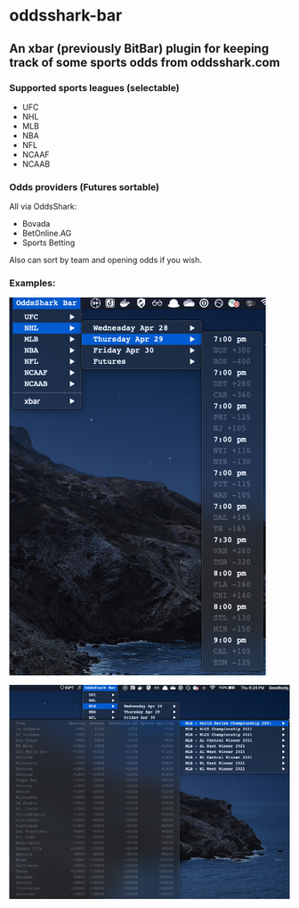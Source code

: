 # oddsshark-bar
## An xbar (previously BitBar) plugin for keeping track of some sports odds from oddsshark.com

### Supported sports leagues (selectable)
* UFC
* NHL
* MLB
* NBA
* NFL
* NCAAF
* NCAAB

### Odds providers (Futures sortable)

All via OddsShark:
* Bovada
* BetOnline.AG
* Sports Betting

Also can sort by team and opening odds if you wish.

### Examples:
![alt text](https://github.com/jgoodbody/oddsshark-bar/raw/main/nhl_daily_odds.png "NHL")

![alt text](https://github.com/jgoodbody/oddsshark-bar/raw/main/mlb_world_series_futures.png "MLB")

